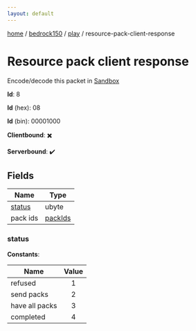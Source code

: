 ```yaml
---
layout: default
---
```


[home](/)  /  [bedrock150](/protocol/bedrock150)  /  [play](/protocol/bedrock150/play)  /  resource-pack-client-response

# Resource pack client response

Encode/decode this packet in [Sandbox](../../../sandbox/bedrock150#play.resource_pack_client_response)

**Id**: 8

**Id** (hex): 08

**Id** (bin): 00001000

**Clientbound**: ✖️

**Serverbound**: ✔️

## Fields

Name | Type
---|---
[status](#status) | ubyte
pack ids | [packIds](/protocol/bedrock150/arrays)

### status

**Constants**:

Name | Value
---|:---:
refused | 1
send packs | 2
have all packs | 3
completed | 4
